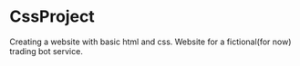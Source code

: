 # CssProject
Creating a website with basic html and css.
Website for a fictional(for now) trading bot service.
